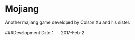 # Mojiang
Another majiang game developed by Colson Xu and his sister.



###Development Date：
&nbsp;&nbsp;&nbsp;&nbsp;2017-Feb-2
